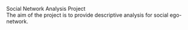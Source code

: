 Social Network Analysis Project  
The aim of the project is to provide descriptive analysis for social ego-network. 
